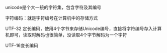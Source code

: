 unicode是个大一统的字符集，包含字符及其编号

字符编码：就是字符编号在计算机中的存储方式

UTF-32 定长编码，使用4个字节来存储Unicode编号，直接将字符编号存入计算机即可，读取时解码也很简单，没读取4个字节解码为一个字符

UTF-16变长编码
